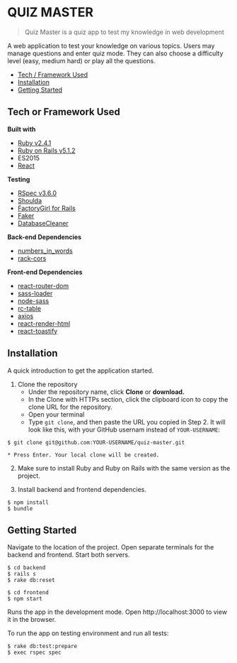 # QUIZ MASTER
> Quiz Master is a quiz app to test my knowledge in web development

A web application to test your knowledge on various topics. 
Users may manage questions and enter quiz mode. They can also choose a
difficulty level (easy, medium hard) or play all the questions.

 * [Tech / Framework Used](#tech-or-frameworks-used)
 * [Installation](#installation)
 * [Getting Started](#getting-started)

## Tech or Framework Used

<b>Built with</b>
- [Ruby v2.4.1](https://www.ruby-lang.org/en/)
- [Ruby on Rails v5.1.2](http://rubyonrails.org/)
- ES2015
- [React](https://facebook.github.io/react/)

<b>Testing</b>
- [RSpec v3.6.0](https://github.com/rspec/rspec-rails)
- [Shoulda](https://github.com/thoughtbot/shoulda)
- [FactoryGirl for Rails](https://github.com/thoughtbot/factory_girl_rails)
- [Faker](https://github.com/stympy/faker)
- [DatabaseCleaner](https://github.com/DatabaseCleaner/database_cleaner)

<b>Back-end Dependencies</b>
- [numbers_in_words](https://github.com/markburns/numbers_in_words)
- [rack-cors](https://github.com/cyu/rack-cors)

<b>Front-end Dependencies</b>
- [react-router-dom](https://github.com/ReactTraining/react-router/tree/master/packages/react-router-dom)
- [sass-loader](https://github.com/webpack-contrib/sass-loader)
- [node-sass](https://github.com/sass/node-sass)
- [rc-table](https://github.com/react-component/table)
- [axios](https://github.com/mzabriskie/axios)
- [react-render-html](https://github.com/noraesae/react-render-html)
- [react-toastify](https://github.com/fkhadra/react-toastify)


## Installation
A quick introduction to get the application started.

1. Clone the repository
    - Under the repository name, click <b>Clone</b> or <b>download.</b>
    - In the Clone with HTTPs section, click the clipboard icon to copy the clone URL for the repository.
    - Open your terminal
    - Type `git clone`, and then paste the URL you copied in Step 2. It will look like this, with your GitHub usernam instead of `YOUR-USERNAME`:

```
$ git clone git@github.com:YOUR-USERNAME/quiz-master.git
```

    * Press Enter. Your local clone will be created.

2. Make sure to install Ruby and Ruby on Rails with the same version as the project.

3. Install backend and frontend dependencies.
```
$ npm install
$ bundle
```

## Getting Started

Navigate to the location of the project. Open separate terminals for the backend and frontend.
Start both servers.
```
$ cd backend
$ rails s
$ rake db:reset
```
```
$ cd frontend
$ npm start
```
Runs the app in the development mode.
Open http://localhost:3000 to view it in the browser.

To run the app on testing environment and run all tests:
```
$ rake db:test:prepare
$ exec rspec spec
```